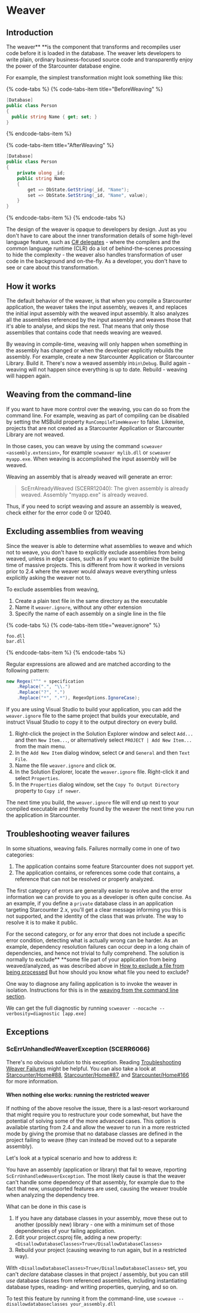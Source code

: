 # Weaver

## Introduction

The weaver** **is the component that transforms and recompiles user code before it is loaded in the database. The weaver lets developers to write plain, ordinary business-focused source code and transparently enjoy the power of the Starcounter database engine.

For example, the simplest transformation might look something like this:

{% code-tabs %}
{% code-tabs-item title="BeforeWeaving" %}
```csharp
[Database]
public class Person
{
  public string Name { get; set; }
}
```
{% endcode-tabs-item %}

{% code-tabs-item title="AfterWeaving" %}
```csharp
[Database]
public class Person
{
    private ulong _id;
    public string Name
    {
        get => DbState.GetString(_id, "Name");
        set => DbState.SetString(_id, "Name", value);
    }
}
```
{% endcode-tabs-item %}
{% endcode-tabs %}

The design of the weaver is opaque to developers by design. Just as you don't have to care about the inner transformation details of some high-level language feature, such as [C\# delegates](http://msdn.microsoft.com/en-us/library/ms173171.aspx) - where the compilers and the common language runtime \(CLR\) do a lot of behind-the-scenes processing to hide the complexity - the weaver also handles transformation of user code in the background and on-the-fly. As a developer, you don't have to see or care about this transformation.

## How it works

The default behavior of the weaver, is that when you compile a Starcounter application, the weaver takes the input assembly, weaves it, and replaces the initial input assembly with the weaved input assembly. It also analyzes all the assemblies referenced by the input assembly and weaves those that it's able to analyse, and skips the rest. That means that only those assemblies that contains code that needs weaving are weaved.

By weaving in compile-time, weaving will only happen when something in the assembly has changed or when the developer explicitly rebuilds the assembly. For example, create a new Starcounter Application or Starcounter Library. Build it. There's now a weaved assembly in`bin\Debug`. Build again - weaving will not happen since everything is up to date. Rebuild - weaving will happen again.

## Weaving from the command-line

If you want to have more control over the weaving, you can do so from the command line. For example, weaving as part of compiling can be disabled by setting the MSBuild property `RunCompileTimeWeaver` to false. Likewise, projects that are not created as a Starcounter Application or Starcounter Library are not weaved.

In those cases, you can weave by using the command `scweaver <assembly.extension>`, for example `scweaver mylib.dll` or `scweaver myapp.exe`. When weaving is accomplished the input assembly will be weaved.

Weaving an assembly that is already weaved will generate an error:

> ScErrAlreadyWeaved \(SCERR12040\): The given assembly is already weaved. Assembly "myapp.exe" is already weaved.

Thus, if you need to script weaving and assure an assembly is weaved, check either for the error code 0 or 12040.

## Excluding assemblies from weaving

Since the weaver is able to determine what assemblies to weave and which not to weave, you don't have to explicitly exclude assemblies from being weaved, unless in edge cases, such as if you want to optimize the build time of massive projects. This is different from how it worked in versions prior to 2.4 where the weaver would always weave everything unless explicitly asking the weaver not to.

To exclude assemblies from weaving,

1. Create a plain text file in the same directory as the executable
2. Name it `weaver.ignore`, without any other extension
3. Specify the name of each assembly on a single line in the file

{% code-tabs %}
{% code-tabs-item title="weaver.ignore" %}
```text
foo.dll
bar.dll
```
{% endcode-tabs-item %}
{% endcode-tabs %}

Regular expressions are allowed and are matched according to the following pattern:

```csharp
new Regex("^" + specification
    .Replace(".", "\\.")
    .Replace("?", ".")
    .Replace("*", ".*"), RegexOptions.IgnoreCase);
```

If you are using Visual Studio to build your application, you can add the `weaver.ignore` file to the same project that builds your executable, and instruct Visual Studio to copy it to the output directory on every build.

1. Right-click the project in the Solution Explorer window and select `Add...` and then `New Item...`, or alternatively select `PROJECT | Add New Item...` from the main menu.
2. In the `Add New Item` dialog window, select `C#` and `General` and then `Text File`.
3. Name the file `weaver.ignore` and click `OK`.
4. In the Solution Explorer, locate the `weaver.ignore` file. Right-click it and select `Properties`.
5. In the `Properties` dialog window, set the `Copy To Output Directory` property to `Copy if newer`.

The next time you build, the `weaver.ignore` file will end up next to your compiled executable and thereby found by the weaver the next time you run the application in Starcounter.

## Troubleshooting weaver failures

In some situations, weaving fails. Failures normally come in one of two categories:

1. The application contains some feature Starcounter does not support yet.
2. The application contains, or references some code that contains, a reference that can not be resolved or properly analyzed.

The first category of errors are generally easier to resolve and the error information we can provide to you as a developer is often quite concise. As an example, if you define a `private` database class in an application targeting Starcounter 2.x, you'll get a clear message informing you this is not supported, and the identity of the class that was private. The way to resolve it is to make it public.

For the second category, or for any error that does not include a specific error condition, detecting what is actually wrong can be harder. As an example, dependency resolution failures can occur deep in a long chain of dependencies, and hence not trivial to fully comprehend. The solution is normally to exclude** **some file part of your application from being weaved/analyzed, as was described above in [How to exclude a file from being processed](weaver.md#how-to-exclude-a-file-from-being-processed) But how should you know what file you need to exclude?

One way to diagnose any failing application is to invoke the weaver in isolation. Instructions for this is in the [weaving from the command line section](weaver.md#weaving-from-the-command-line).

We can get the full diagnostic by running `scweaver --nocache --verbosity=diagnostic [app.exe]`

## Exceptions

### ScErrUnhandledWeaverException \(SCERR6066\)

There's no obvious solution to this exception. Reading [Troubleshooting Weaver Failures](weaver.md#troubleshooting-weaver-failures) might be helpful. You can also take a look at [Starcounter/Home\#88](https://github.com/Starcounter/Home/issues/88), [Starcounter/Home\#87](https://github.com/Starcounter/Home/issues/87), and [Starcounter/Home\#166](https://github.com/Starcounter/Home/issues/166) for more information.

#### When nothing else works: running the restricted weaver
If nothing of the above resolve the issue, there is a last-resort workaround that might require you to restructure your code somewhat, but have the potential of solving some of the more advanced cases. This option is available starting from 2.4 and allow the weaver to run in a more restricted mode by giving the promise that no database classes are defined in the project failing to weave (they can instead be moved out to a separate assembly).

Let's look at a typical scenario and how to address it:

You have an assembly (application or library) that fail to weave, reporting `ScErrUnhandledWeaverException`. The most likely cause is that the weaver can't handle some dependency of that assembly, for example due to the fact that new, unsupported features are used, causing the weaver trouble when analyzing the dependency tree.

What can be done in this case is

1. If you have any database classes in your assembly, move these out to another (possibly new) library - one with a minimum set of those dependencies of your failing application.
2. Edit your project.csproj file, adding a new property: `<DisallowDatabaseClasses>True</DisallowDatabaseClasses>`
3. Rebuild your project (causing weaving to run again, but in a restricted way).

With `<DisallowDatabaseClasses>True</DisallowDatabaseClasses>` set, you can't *declare* database classes in that project / assembly, but you can still *use* database classes from referenced assemblies, including instantiating database types, reading- and writing properties, querying, and so on.

To test this feature by running it from the command-line, use `scweave --disallowdatabaseclasses your_assembly.dll`
